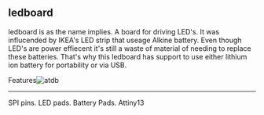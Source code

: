 ledboard
---
ledboard is as the name implies. A board for driving LED's. It was influcended by IKEA's LED strip that useage Alkine battery. Even though LED's are power effiecent it's still a waste of material of needing to replace these batteries.
That's why this ledboard has support to use either lithium ion battery for portability or via USB. 


Features![atdb](https://user-images.githubusercontent.com/9608088/116779545-23992000-aa77-11eb-8547-2efdcddb9854.jpeg)

---
SPI pins.
LED pads.
Battery Pads.
Attiny13

